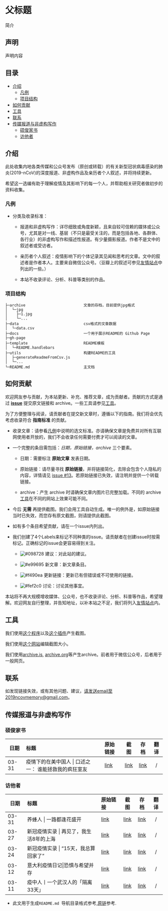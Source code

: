 # 父标题

简介

## 声明

声明内容

## 目录

* [介绍](#介绍)
  * [凡例](#凡例)
  * [项目结构](#项目结构)
* [如何贡献](#如何贡献)
* [工具](#工具)
* [联系](#联系)
* [传媒报道与非虚构写作](<#传媒报道与非虚构写作>)
  * [硕俊家书](<#硕俊家书>)
  * [访他者](<#访他者>)

## 介绍

此处收集内地各类传媒和公众号发布（原创或转载）的有关新型冠状病毒感染的肺炎(2019-nCoV)的深度报道、非虚构作品及亲历者个人叙述，并将持续更新。

希望这一选编有助于理解疫情及其影响下的每一个人，并帮助相关研究者做初步的资料收集。

### 凡例

* 分类及收录标准：

  * 报道和非虚构写作：详尽细致或角度新颖，且来自较可信赖的媒体或公众号，尤其是对一线、基层（不只是最受关注的，而是包括各地、各群体、各行业）的非虚构写作和描述性报道。有少量摄影报道。作者不是文中的叙述者或受访者。

  * 亲历者个人叙述：疫情影响下的个体记录其见闻和思考的文章。文中的叙述者是作者本人。主要来自微信公众号。（豆瓣上的叙述可参见[友情站点](#友情站点)中列出的一些。）

  * 本站不收录评论、分析、科普等类别的作品。

### 项目结构

```
├─archive                          文章的存档，目前提供jpg格式
│  └─jpg
│    ├─1.jpg
│    └─...
├─data                             csv格式的文章数据
│  └─data.csv
├─docs                             一个用于展示README的 Github Page
├─gh-page
├─template                         README模板
│  └─README.handlebars
├─utils                            构建README的工具
│  ├─generateReadmeFromCsv.js
│  └─...
└─README.md                        主文档
```

## 如何贡献

欢迎网友参与贡献，为本站更新、补充、推荐文章，成为贡献者。贡献的方式是通过 **[issue](https://github.com/2019ncovmemory/nCovMemory/issues)** 提交原文链接和 archive。一些工具请参见[工具](#工具)。

为了方便整理与阅读，请贡献者在提交新文章时，遵循以下的指南。我们将会优先考虑收录符合 **指南标准** 的贡献。

* 收录文章：请参看[凡例](#凡例)中说明的选文标准。亦请确保文章是免费并对所有互联网使用者开放的，我们不会收录任何需要付费才可以阅读的文章。

* 一个完整的条目需包括：*日期，原始链接，archive*  三个要素。

  * 日期：需要标注 **原始文章** 发表日期。

  * 原始链接：请尽量寻找 **原始链接**，并将链接简化，去除会包含个人隐私的内容，详情请见 [issue #13](https://github.com/2019ncovmemory/nCovMemory/issues/13)。若原始链接已失效，请注明并提供一个转载链接。

  * archive：产生 archive 时请确保文章内图片已完整加载。不同的 archive [工具](#工具)在不同的网站上效果可能不同。

* 今后 **无需** 再提供截图。我们会用工具自动生成。唯一的例外是，如原始链接当时已失效，而您存有原文截图，则请提供此截图。

* 如有多个条目希望贡献，请在一个issue内列出。

* 我们创建了4个Labels来标记不同种类的issue。请贡献者在创建issue时按需标记。正确标记的issue会更容易得到关注。

  * ![#098728](https://placehold.it/15/098728/000000?text=+) 建议：对此站的建议。

  * ![#e99695](https://placehold.it/15/e99695/000000?text=+) 新文章：新文章条目。

  * ![#f490ea](https://placehold.it/15/f490ea/000000?text=+) 更新链接：更新已有但错误或不可使用的链接。

  * ![#fef2c0](https://placehold.it/15/fef2c0/000000?text=+) 讨论：讨论其他事宜。

本站将不再大规模增收媒体、公众号，也不收录评论、分析、科普等作品，希望理解。欢迎网友自行整理，并告知地址，以补本站之不足，我们将列入[友情站点](#友情站点)内。

## 工具

我们使用[这个程序](https://gist.github.com/2019ncovmemory/1e4225aa73011cb0d6e544aad1468541)以及[这个插件](https://gofullpage.com/)产生截图。

我们使用[这个网站](https://www.iloveimg.com/crop-image)编辑截图大小。

我们使用[archive.is](https://archive.is/), [archive.org](https://archive.org)等产生archive。前者用于微信公众号，后者用于一般网页。

## 联系

如发现链接失效，或有其他问题、建议，请发送email至2019ncovmemory@gmail.com。

## 传媒报道与非虚构写作

### 硕俊家书

| 日期 | 标题 | 原始链接 | 截图 | 存档 | 翻译
|---|:----------|:---|:---:|:---:|:---:|
|03-31|疫情下的在美中国人 \| 口述之一： 谁能拯救我的疯狂室友|[link](http://shuojunjiashu.blog.caixin.com/archives/225135)|[link](https://github.com/2019ncovmemory/nCovMemory/blob/master/archive/jpg/4793.jpg)|[link](http://archive.vn/qX3MA)|/|

### 访他者

| 日期 | 标题 | 原始链接 | 截图 | 存档 | 翻译
|---|:----------|:---|:---:|:---:|:---:|
|03-31|养蜂人 \| 一路都逢花盛开|[link](https://mp.weixin.qq.com/s/ylBDxhIYy2AVih7NUbn_Xg)|[link](https://github.com/2019ncovmemory/nCovMemory/blob/master/archive/jpg/4701.jpg)|[link](http://archive.ph/vwNsD)|/|
|03-27|新冠疫情实录 \| 再见了，我生活8年的上海|[link](https://mp.weixin.qq.com/s/LmSWTZLTdPsunhf7iObmoA)|[link](https://github.com/2019ncovmemory/nCovMemory/blob/master/archive/jpg/4511.jpg)|[link](http://archive.ph/O3s0q)|/|
|03-24|新冠疫情实录 \| “15天，我总算回家了”|[link](https://mp.weixin.qq.com/s/Lpsb4_tzR_F2i-Dk5q6bIA)|[link](https://github.com/2019ncovmemory/nCovMemory/blob/master/archive/jpg/4298.jpg)|[link](http://archive.ph/ak6Jg)|/|
|03-12|意大利疫情日记\|恐惧与希望并存|[link](https://mp.weixin.qq.com/s/EF4kHUU1TnS7rTkHHkeF2A)|[link](https://github.com/2019ncovmemory/nCovMemory/blob/master/archive/jpg/3672.jpg)|[link](http://archive.ph/12Gv9)|/|
|03-11|疫中人丨一个武汉人的「隔离33天」|[link](https://mp.weixin.qq.com/s/J_zVZrcyYT5K-3tocx9ubw)|[link](https://github.com/2019ncovmemory/nCovMemory/blob/master/archive/jpg/3671.jpg)|[link](http://archive.ph/yUc7I)|/|

* 此文用于生成`README.md `导航目录格式参考,[原链](https://github.com/invishantom/nCovMemory)参考.
